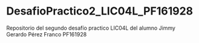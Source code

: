 # DesafioPractico2_LIC04L_PF161928
Repositorio del segundo desafío practico LIC04L del alumno Jimmy Gerardo Pérez Franco PF161928
